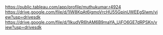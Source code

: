 https://public.tableau.com/app/profile/muthukumar.r4924
https://drive.google.com/file/d/1lW8KpAt6igmoVrcHU55GpinUWEEgSlwm/view?usp=drivesdk
https://drive.google.com/file/d/1lkudVR6hAM6B9maYA_UjFO6GE7dRPSKn/view?usp=drivesdk
